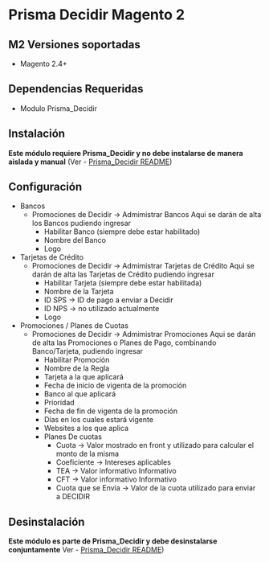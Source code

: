 # Prisma Decidir Magento 2

## M2 Versiones soportadas
* Magento 2.4+

## Dependencias Requeridas
- Modulo Prisma_Decidir 

## Instalación
**Este módulo requiere Prisma_Decidir y no debe instalarse de manera aislada y manual**
(Ver - [Prisma_Decidir README](https://github.com/decidir/dec_magento#readme))

## Configuración

- Bancos
  - Promociones de Decidir -> Admimistrar Bancos
    Aqui se darán de alta los Bancos pudiendo ingresar
    - Habilitar Banco (siempre debe estar habilitado)
    - Nombre del Banco
    - Logo
- Tarjetas de Crédito
    - Promociones de Decidir -> Admimistrar Tarjetas de Crédito
      Aqui se darán de alta las Tarjetas de Crédito pudiendo ingresar
        - Habilitar Tarjeta (siempre debe estar habilitada)
        - Nombre de la Tarjeta
        - ID SPS -> ID de pago a enviar a Decidir
        - ID NPS -> no utilizado actualmente
        - Logo
- Promociones / Planes de Cuotas
    - Promociones de Decidir -> Admimistrar Promociones
      Aqui se darán de alta las Promociones o Planes de Pago,
      combinando Banco/Tarjeta,  pudiendo ingresar
        - Habilitar Promoción
        - Nombre de la Regla
        - Tarjeta a la que aplicará
        - Fecha de inicio de vigenta de la promoción
        - Banco al que aplicará
        - Prioridad
        - Fecha de fin de vigenta de la promoción
        - Días en los cuales estará vigente
        - Websites a los que aplica
        - Planes De cuotas
            - Cuota -> Valor mostrado en front y utilizado para calcular el monto de la misma
            - Coeficiente -> Intereses aplicables
            - TEA -> Valor informativo Informativo
            - CFT -> Valor informativo Informativo
            - Cuota que se Envia -> Valor de la cuota utilizado para enviar a DECIDIR
    
## Desinstalación
**Este módulo es parte de Prisma_Decidir y debe desinstalarse conjuntamente**
Ver - [Prisma_Decidir README](https://github.com/decidir/dec_magento#readme))
